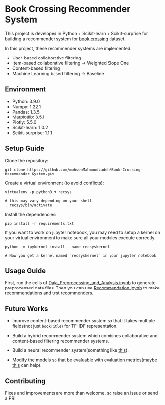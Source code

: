 
# Book Crossing Recommender System

This project is developed in Python + Scikit-learn + Scikit-surprise for building a recommender system for [book crossing](http://www2.informatik.uni-freiburg.de/~cziegler/BX/) dataset. 

In this project, these recommender systems are implemented:
- User-based collaborative filtering
- Item-based collaborative filtering -> Weighted Slope One
- Content-based filtering
- Machine Learning based filtering -> Baseline
  

## Environment

- Python: 3.9.0
- Numpy: 1.22.1
- Pandas: 1.3.5
- Matplotlib: 3.5.1
- Plotly: 5.5.0
- Scikit-learn: 1.0.2
- Scikit-surprise: 1.1.1

  
## Setup Guide

Clone the repository:

```
git clone https://github.com/mohsenMahmoodzadeh/Book-Crossing-Recommender-System.git
```

Create a virtual environment (to avoid conflicts):

```
virtualenv -p python3.9 recsys

# this may vary depending on your shell
. recsys/bin/activate
```

Install the dependencies:

```
pip install -r requirements.txt
```

If you want to work on jupyter notebook, you may need to setup a kernel on your virtual environment to make sure all your modules execute correctly.
```
python -m ipykernel install --name recsyskernel

# Now you get a kernel named `recsyskernel` in your jupyter notebook
```  

## Usage Guide

First, run the cells of [Data_Preprocessing_and_Analysis.ipynb](https://github.com/mohsenMahmoodzadeh/book-crossing-recommender-system/blob/master/Data_Preprocessing_and_Analysis.ipynb) to generate preprocessed data files. Then you can use [Recommendation.ipynb](https://github.com/mohsenMahmoodzadeh/book-crossing-recommender-system/blob/master/Recommendation.ipynb) to make recommendations and test recommenders.


## Future Works

- Improve content-based recommender system so that it takes multiple fields(not just `bookTitle`) for TF-IDF representation.

- Build a hybrid recommender system which combines collaborative and content-based filtering recommender systems.
  
- Build a neural recommender system(something like [this](https://blog.tensorflow.org/2020/09/introducing-tensorflow-recommenders.html)).

- Modify the models so that be evaluable with evaluation metrics(maybe [this](https://github.com/statisticianinstilettos/recmetrics) can help).

## Contributing

Fixes and improvements are more than welcome, so raise an issue or send a PR!
